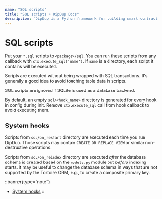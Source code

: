 ```yaml
---
name: "SQL scripts"
title: "SQL scripts • DipDup Docs"
description: "DipDup is a Python framework for building smart contract indexers. It helps developers focus on business logic instead of writing a boilerplate to store and serve data."
---
```


# SQL scripts

Put your `*.sql` scripts to `<package>/sql`. You can run these scripts from any callback with `ctx.execute_sql('name')`. If `name` is a directory, each script it contains will be executed.

Scripts are executed without being wrapped with SQL transactions. It's generally a good idea to avoid touching table data in scripts.

SQL scripts are ignored if SQLite is used as a database backend.

By default, an empty `sql/<hook_name>` directory is generated for every hook in config during init. Remove `ctx.execute_sql` call from hook callback to avoid executing them.

## System hooks

Scripts from `sql/on_restart` directory are executed each time you run DipDup. Those scripts may contain `CREATE OR REPLACE VIEW` or similar non-destructive operations.

Scripts from `sql/on_reindex` directory are executed _after_ the database schema is created based on the `models.py` module but _before_ indexing starts. It may be useful to change the database schema in ways that are not supported by the Tortoise ORM, e.g., to create a composite primary key.

::banner{type="note"}
* [System hooks](../5.advanced/3.system-hooks.md)
::
